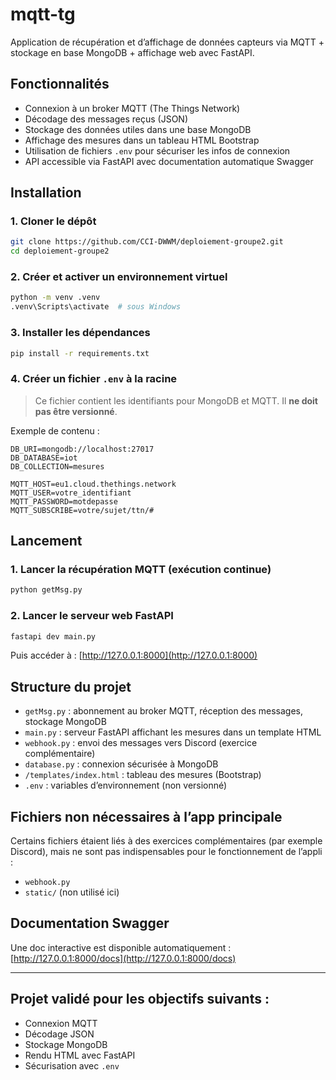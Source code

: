# mqtt-tg

Application de récupération et d’affichage de données capteurs via MQTT + stockage en base MongoDB + affichage web avec FastAPI.

## Fonctionnalités

- Connexion à un broker MQTT (The Things Network)
- Décodage des messages reçus (JSON)
- Stockage des données utiles dans une base MongoDB
- Affichage des mesures dans un tableau HTML Bootstrap
- Utilisation de fichiers `.env` pour sécuriser les infos de connexion
- API accessible via FastAPI avec documentation automatique Swagger

## Installation

### 1. Cloner le dépôt

```bash
git clone https://github.com/CCI-DWWM/deploiement-groupe2.git
cd deploiement-groupe2
```

### 2. Créer et activer un environnement virtuel

```bash
python -m venv .venv
.venv\Scripts\activate  # sous Windows
```

### 3. Installer les dépendances

```bash
pip install -r requirements.txt
```

### 4. Créer un fichier `.env` à la racine

> Ce fichier contient les identifiants pour MongoDB et MQTT. Il **ne doit pas être versionné**.

Exemple de contenu :
```env
DB_URI=mongodb://localhost:27017
DB_DATABASE=iot
DB_COLLECTION=mesures

MQTT_HOST=eu1.cloud.thethings.network
MQTT_USER=votre_identifiant
MQTT_PASSWORD=motdepasse
MQTT_SUBSCRIBE=votre/sujet/ttn/#
```

## Lancement

### 1. Lancer la récupération MQTT (exécution continue)

```bash
python getMsg.py
```

### 2. Lancer le serveur web FastAPI

```bash
fastapi dev main.py
```

Puis accéder à : [http://127.0.0.1:8000](http://127.0.0.1:8000)

## Structure du projet

- `getMsg.py` : abonnement au broker MQTT, réception des messages, stockage MongoDB
- `main.py` : serveur FastAPI affichant les mesures dans un template HTML
- `webhook.py` : envoi des messages vers Discord (exercice complémentaire)
- `database.py` : connexion sécurisée à MongoDB
- `/templates/index.html` : tableau des mesures (Bootstrap)
- `.env` : variables d’environnement (non versionné)

## Fichiers non nécessaires à l’app principale

Certains fichiers étaient liés à des exercices complémentaires (par exemple Discord), mais ne sont pas indispensables pour le fonctionnement de l’appli :

- `webhook.py`
- `static/` (non utilisé ici)

## Documentation Swagger

Une doc interactive est disponible automatiquement :
[http://127.0.0.1:8000/docs](http://127.0.0.1:8000/docs)

---

## Projet validé pour les objectifs suivants :
- Connexion MQTT
- Décodage JSON
- Stockage MongoDB
- Rendu HTML avec FastAPI
- Sécurisation avec `.env`